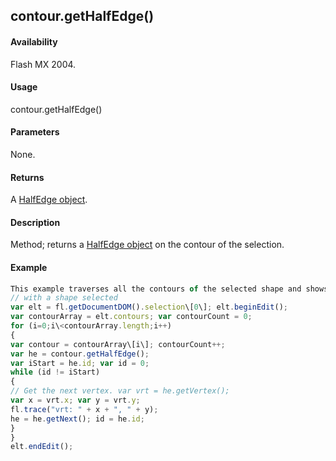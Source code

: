 ## contour.getHalfEdge()

#### Availability

Flash MX 2004.

#### Usage

contour.getHalfEdge()

#### Parameters

None.

#### Returns

A [HalfEdge object](#_bookmark644).

#### Description

Method; returns a [HalfEdge object](#_bookmark644) on the contour of the selection.

#### Example

```javascript
This example traverses all the contours of the selected shape and shows the coordinates of the vertices in the Output panel:
// with a shape selected
var elt = fl.getDocumentDOM().selection\[0\]; elt.beginEdit();
var contourArray = elt.contours; var contourCount = 0;
for (i=0;i\<contourArray.length;i++)
{
var contour = contourArray\[i\]; contourCount++;
var he = contour.getHalfEdge();
var iStart = he.id; var id = 0;
while (id != iStart)
{
// Get the next vertex. var vrt = he.getVertex();
var x = vrt.x; var y = vrt.y;
fl.trace("vrt: " + x + ", " + y);
he = he.getNext(); id = he.id;
}
}
elt.endEdit();

```